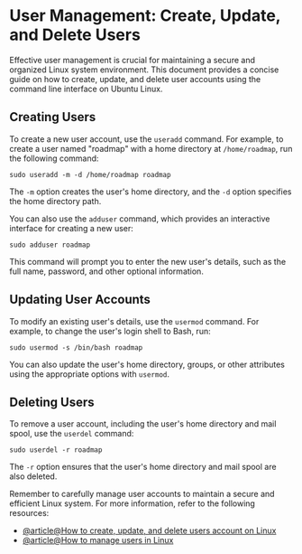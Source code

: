 # User Management: Create, Update, and Delete Users

Effective user management is crucial for maintaining a secure and organized Linux system environment. This document provides a concise guide on how to create, update, and delete user accounts using the command line interface on Ubuntu Linux.

## Creating Users

To create a new user account, use the `useradd` command. For example, to create a user named "roadmap" with a home directory at `/home/roadmap`, run the following command:

```
sudo useradd -m -d /home/roadmap roadmap
```

The `-m` option creates the user's home directory, and the `-d` option specifies the home directory path.

You can also use the `adduser` command, which provides an interactive interface for creating a new user:

```
sudo adduser roadmap
```

This command will prompt you to enter the new user's details, such as the full name, password, and other optional information.

## Updating User Accounts

To modify an existing user's details, use the `usermod` command. For example, to change the user's login shell to Bash, run:

```
sudo usermod -s /bin/bash roadmap
```

You can also update the user's home directory, groups, or other attributes using the appropriate options with `usermod`.

## Deleting Users

To remove a user account, including the user's home directory and mail spool, use the `userdel` command:

```
sudo userdel -r roadmap
```

The `-r` option ensures that the user's home directory and mail spool are also deleted.

Remember to carefully manage user accounts to maintain a secure and efficient Linux system. For more information, refer to the following resources:

- [@article@How to create, update, and delete users account on Linux](https://linuxconfig.org/how-to-create-modify-and-delete-users-account-on-linux)
- [@article@How to manage users in Linux](https://www.freecodecamp.org/news/how-to-manage-users-in-linux/)
